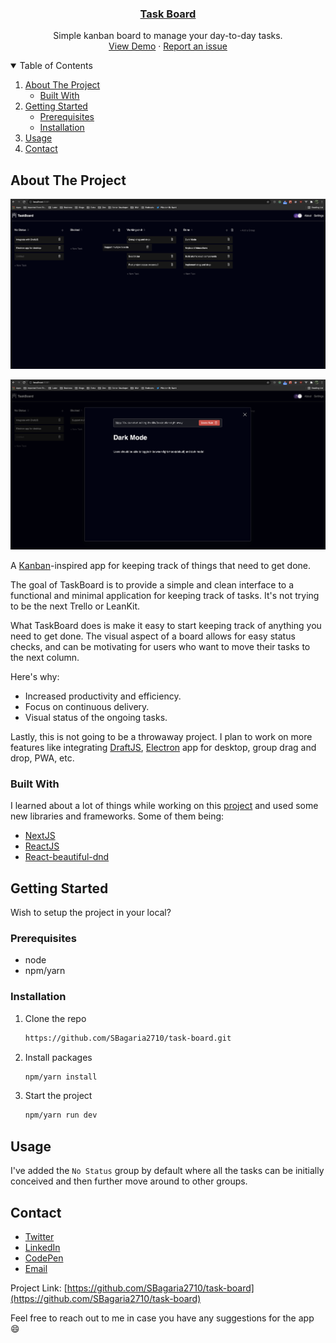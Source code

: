<p align="center">
  <a href="https://github.com/SBagaria2710/task-board" target="_blank">
    <h3 align="center">Task Board</h3>
  </a>
  <p align="center">
    Simple kanban board to manage your day-to-day tasks.
    <br />
    <a href="https://task-board-nine.vercel.app/">View Demo</a>
    ·
    <a href="https://github.com/SBagaria2710/task-board/issues">Report an issue</a>
  </p>
</p>



<!-- TABLE OF CONTENTS -->
<details open="open">
  <summary>Table of Contents</summary>
  <ol>
    <li>
      <a href="#about-the-project">About The Project</a>
      <ul>
        <li><a href="#built-with">Built With</a></li>
      </ul>
    </li>
    <li>
      <a href="#getting-started">Getting Started</a>
      <ul>
        <li><a href="#prerequisites">Prerequisites</a></li>
        <li><a href="#installation">Installation</a></li>
      </ul>
    </li>
    <li><a href="#usage">Usage</a></li>
    <li><a href="#contact">Contact</a></li>
  </ol>
</details>



<!-- ABOUT THE PROJECT -->
## About The Project

![Task Board - Dark Mode](https://raw.githubusercontent.com/SBagaria2710/task-board/master/public/assets/images/taskboard-dark.png)

![Task Board(Modal) - Dark Mode](https://raw.githubusercontent.com/SBagaria2710/task-board/master/public/assets/images/taskboard-modal-dark.png)

A [Kanban](https://en.wikipedia.org/wiki/Kanban_board)-inspired app for keeping track of things that need to get done.

The goal of TaskBoard is to provide a simple and clean interface to a functional and minimal application for keeping track of tasks. It's not trying to be the next Trello or LeanKit.

What TaskBoard does is make it easy to start keeping track of anything you need to get done. The visual aspect of a board allows for easy status checks, and can be motivating for users who want to move their tasks to the next column.

Here's why:
* Increased productivity and efficiency.
* Focus on continuous delivery.
* Visual status of the ongoing tasks.

Lastly, this is not going to be a throwaway project. I plan to work on more features like integrating [DraftJS](https://draftjs.org/), [Electron](https://www.electronjs.org/) app for desktop, group drag and drop, PWA, etc.

### Built With

I learned about a lot of things while working on this [project](https://github.com/SBagaria2710/task-board) and used some new libraries and frameworks. Some of them being:
* [NextJS](https://nextjs.org/)
* [ReactJS](https://reactjs.org/)
* [React-beautiful-dnd](https://github.com/atlassian/react-beautiful-dnd#readme)



<!-- GETTING STARTED -->
## Getting Started

Wish to setup the project in your local?

### Prerequisites

* node
* npm/yarn

### Installation

1. Clone the repo
   ```sh
   https://github.com/SBagaria2710/task-board.git
   ```
2. Install packages
   ```sh
   npm/yarn install
   ```
3. Start the project
   ```sh
   npm/yarn run dev
   ```



<!-- USAGE EXAMPLES -->
## Usage

I've added the `No Status` group by default where all the tasks can be initially conceived and then further move around to other groups.



<!-- CONTACT -->
## Contact
- [Twitter](https://twitter.com/SBagaria2710)
- [LinkedIn](https://in.linkedin.com/in/shashwat-bagaria)
- [CodePen](https://codepen.io/iShashwat/)
- [Email](shashwawtforwork@gmail.com)

Project Link: [https://github.com/SBagaria2710/task-board](https://github.com/SBagaria2710/task-board)


Feel free to reach out to me in case you have any suggestions for the app :smile:
